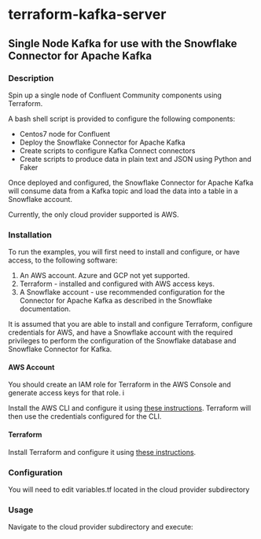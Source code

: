 # terraform-kafka-server

## Single Node Kafka for use with the Snowflake Connector for Apache Kafka

### Description

Spin up a single node of Confluent Community components using Terraform.  

A bash shell script is provided to configure the following components:

- Centos7 node for Confluent
- Deploy the Snowflake Connector for Apache Kafka
- Create scripts to configure Kafka Connect connectors
- Create scripts to produce data in plain text and JSON using Python and Faker

Once deployed and configured, the Snowflake Connector for Apache Kafka will consume data from a Kafka topic and load the data into a table in a Snowflake account.

Currently, the only cloud provider supported is AWS.

### Installation

To run the examples, you will first need to install and configure, or have access, to the following software:

1. An AWS account. Azure and GCP not yet supported.
2. Terraform - installed and configured with AWS access keys.
3. A Snowflake account - use recommended configuration for the Connector for Apache Kafka as described in the Snowflake documentation.

It is assumed that you are able to install and configure Terraform, configure credentials for AWS, and have a Snowflake account with the required privileges to perform the configuration of the Snowflake database and Snowflake Connector for Kafka.

#### AWS Account

You should create an IAM role for Terraform in the AWS Console and generate access keys for that role.  i

Install the AWS CLI and configure it using [these instructions](<https://docs.aws.amazon.com/cli/latest/userguide/cli-chap-configure.html>). Terraform will then use the credentials configured for the CLI.

#### Terraform

Install Terraform and configure it using [these instructions](<https://learn.hashicorp.com/terraform/getting-started/install.html>).

### Configuration

You will need to edit variables.tf located in the cloud provider subdirectory

### Usage

Navigate to the cloud provider subdirectory and execute:
